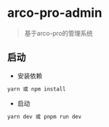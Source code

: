 # arco-pro-admin
> 基于arco-pro的管理系统

## 启动

- 安装依赖
```bash
yarn 或 npm install
```

- 启动
```bash
yarn dev 或 pnpm run dev
```
